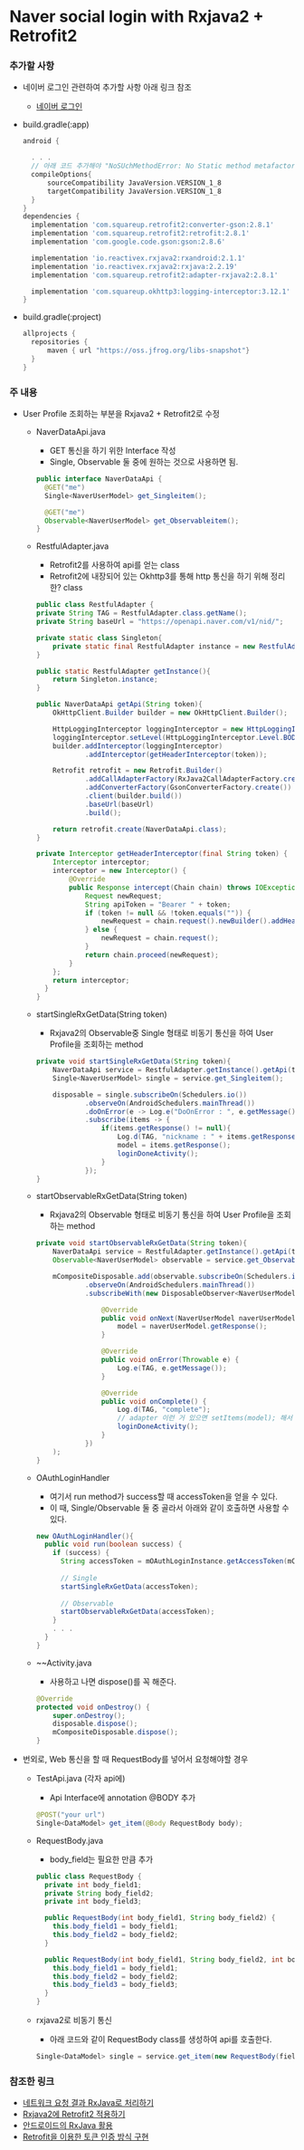 # Naver social login with Rxjava2 + Retrofit2


### 추가할 사항
* 네이버 로그인 관련하여 추가할 사항 아래 링크 참조
  * [네이버 로그인](https://github.com/Banlim/implement_social_login/blob/main/naver_login/README.md)
  
* build.gradle(:app)
  ~~~gradle
  android {
  
    . . .
    // 아래 코드 추가해야 "NoSUchMethodError: No Static method metafactory" 에러 처리 가능 
    compileOptions{
        sourceCompatibility JavaVersion.VERSION_1_8
        targetCompatibility JavaVersion.VERSION_1_8
    }
  }
  dependencies {
    implementation 'com.squareup.retrofit2:converter-gson:2.8.1'
    implementation 'com.squareup.retrofit2:retrofit:2.8.1'
    implementation 'com.google.code.gson:gson:2.8.6'

    implementation 'io.reactivex.rxjava2:rxandroid:2.1.1'
    implementation 'io.reactivex.rxjava2:rxjava:2.2.19'
    implementation 'com.squareup.retrofit2:adapter-rxjava2:2.8.1'

    implementation 'com.squareup.okhttp3:logging-interceptor:3.12.1'
  }
  ~~~
  
* build.gradle(:project)
  ~~~gradle
  allprojects {
    repositories {
        maven { url "https://oss.jfrog.org/libs-snapshot"}
    }
  }
  ~~~
  
  
### 주 내용

* User Profile 조회하는 부분을 Rxjava2 + Retrofit2로 수정
  * NaverDataApi.java
    * GET 통신을 하기 위한 Interface 작성
    * Single, Observable 둘 중에 원하는 것으로 사용하면 됨.
    ~~~java
    public interface NaverDataApi {
      @GET("me")
      Single<NaverUserModel> get_Singleitem();

      @GET("me")
      Observable<NaverUserModel> get_Observableitem();
    }
    ~~~
  
  * RestfulAdapter.java
    * Retrofit2를 사용하여 api를 얻는 class
    * Retrofit2에 내장되어 있는 Okhttp3를 통해 http 통신을 하기 위해 정리한? class
    ~~~java
    public class RestfulAdapter {
    private String TAG = RestfulAdapter.class.getName();
    private String baseUrl = "https://openapi.naver.com/v1/nid/";

    private static class Singleton{
        private static final RestfulAdapter instance = new RestfulAdapter();
    }

    public static RestfulAdapter getInstance(){
        return Singleton.instance;
    }

    public NaverDataApi getApi(String token){
        OkHttpClient.Builder builder = new OkHttpClient.Builder();

        HttpLoggingInterceptor loggingInterceptor = new HttpLoggingInterceptor();
        loggingInterceptor.setLevel(HttpLoggingInterceptor.Level.BODY);
        builder.addInterceptor(loggingInterceptor)
                .addInterceptor(getHeaderInterceptor(token));

        Retrofit retrofit = new Retrofit.Builder()
                .addCallAdapterFactory(RxJava2CallAdapterFactory.create())
                .addConverterFactory(GsonConverterFactory.create())
                .client(builder.build())
                .baseUrl(baseUrl)
                .build();

        return retrofit.create(NaverDataApi.class);
    }

    private Interceptor getHeaderInterceptor(final String token) {
        Interceptor interceptor;
        interceptor = new Interceptor() {
            @Override
            public Response intercept(Chain chain) throws IOException {
                Request newRequest;
                String apiToken = "Bearer " + token;
                if (token != null && !token.equals("")) {
                    newRequest = chain.request().newBuilder().addHeader("Authorization", apiToken).build();
                } else {
                    newRequest = chain.request();
                }
                return chain.proceed(newRequest);
            }
        };
        return interceptor;
      }
    }
    ~~~
    
  * startSingleRxGetData(String token)
    * Rxjava2의 Observable중 Single 형태로 비동기 통신을 하여 User Profile을 조회하는 method
    ~~~java
    private void startSingleRxGetData(String token){
        NaverDataApi service = RestfulAdapter.getInstance().getApi(token);
        Single<NaverUserModel> single = service.get_Singleitem();

        disposable = single.subscribeOn(Schedulers.io())
                .observeOn(AndroidSchedulers.mainThread())
                .doOnError(e -> Log.e("DoOnError : ", e.getMessage()))
                .subscribe(items -> {
                    if(items.getResponse() != null){
                        Log.d(TAG, "nickname : " + items.getResponse().getNickname());
                        model = items.getResponse();
                        loginDoneActivity();
                    }
                });
    }
    ~~~
    
  * startObservableRxGetData(String token)
    * Rxjava2의 Observable 형태로 비동기 통신을 하여 User Profile을 조회하는 method
    ~~~java
    private void startObservableRxGetData(String token){
        NaverDataApi service = RestfulAdapter.getInstance().getApi(token);
        Observable<NaverUserModel> observable = service.get_Observableitem();

        mCompositeDisposable.add(observable.subscribeOn(Schedulers.io())
                .observeOn(AndroidSchedulers.mainThread())
                .subscribeWith(new DisposableObserver<NaverUserModel>(){

                    @Override
                    public void onNext(NaverUserModel naverUserModel) {
                        model = naverUserModel.getResponse();
                    }

                    @Override
                    public void onError(Throwable e) {
                        Log.e(TAG, e.getMessage());
                    }

                    @Override
                    public void onComplete() {
                        Log.d(TAG, "complete");
                        // adapter 이런 거 있으면 setItems(model); 해서 사용
                        loginDoneActivity();
                    }
                })
        );
    }
    ~~~
  
  * OAuthLoginHandler
    * 여기서 run method가 success할 때 accessToken을 얻을 수 있다.
    * 이 때, Single/Observable 둘 중 골라서 아래와 같이 호출하면 사용할 수 있다.
    ~~~java
    new OAuthLoginHandler(){
      public void run(boolean success) {
        if (success) {
          String accessToken = mOAuthLoginInstance.getAccessToken(mContext);
        
          // Single
          startSingleRxGetData(accessToken);
        
          // Observable
          startObservableRxGetData(accessToken);
        }
        . . .
      }
    }
    ~~~
    
  * ~~Activity.java
    * 사용하고 나면 dispose()를 꼭 해준다.
    ~~~java
    @Override
    protected void onDestroy() {
        super.onDestroy();
        disposable.dispose();
        mCompositeDisposable.dispose();
    }
    ~~~

* 번외로, Web 통신을 할 때 RequestBody를 넣어서 요청해야할 경우
  * TestApi.java (각자 api에)
    * Api Interface에 annotation @BODY 추가
    ~~~java
    @POST("your url")
    Single<DataModel> get_item(@Body RequestBody body);
    ~~~
    
  * RequestBody.java
    * body_field는 필요한 만큼 추가
    ~~~java
    public class RequestBody {
      private int body_field1;
      private String body_field2;
      private int body_field3;

      public RequestBody(int body_field1, String body_field2) {
        this.body_field1 = body_field1;
        this.body_field2 = body_field2;
      }

      public RequestBody(int body_field1, String body_field2, int body_field3) {
        this.body_field1 = body_field1;
        this.body_field2 = body_field2;
        this.body_field3 = body_field3;
      }
    }
    ~~~
  * rxjava2로 비동기 통신
    * 아래 코드와 같이 RequestBody class를 생성하여 api를 호출한다.
    ~~~java
    Single<DataModel> single = service.get_item(new RequestBody(field1, field2, field3));
    ~~~
    
### 참조한 링크
  * [네트워크 요청 결과 RxJava로 처리하기](https://eclipse-owl.tistory.com/24)
  * [Rxjava2에 Retrofit2 적용하기](https://poqw.github.io/RxJava2_3/)
  * [안드로이드의 RxJava 활용](https://beomseok95.tistory.com/59)
  * [Retrofit을 이용한 토큰 인증 방식 구현](https://kimch3617.tistory.com/entry/Retrofit%EC%9D%84-%EC%9D%B4%EC%9A%A9%ED%95%9C-%ED%86%A0%ED%81%B0-%EC%9D%B8%EC%A6%9D-%EB%B0%A9%EC%8B%9D-%EA%B5%AC%ED%98%84)
